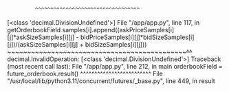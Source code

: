              ^^^^^^^^^^^^^^^^^^^^^^^^^^^^^^^^^^
[<class 'decimal.DivisionUndefined'>]
  File "/app/app.py", line 117, in getOrderbookField
    samples[i].append((askPriceSamples[i][j]*askSizeSamples[i][j] - bidPriceSamples[i][j]*bidSizeSamples[i][j])/(askSizeSamples[i][j] + bidSizeSamples[i][j]))
                      ~~~~~~~~~~~~~~~~~~~~~~~~~~~~~~~~~~~~~~~~~~~~~~~~~~~~~~~~~~~~~~~~~~~~~~~~~~~~~~~~~~~~~~~~~^^~~~~~~~~~~~~~~~~~~~~~~~~~~~~~~~~~~~~~~~~~~~~
decimal.InvalidOperation: [<class 'decimal.DivisionUndefined'>]
Traceback (most recent call last):
  File "/app/app.py", line 212, in main
    orderbookField = future_orderbook.result()
                     ^^^^^^^^^^^^^^^^^^^^^^^^^
  File "/usr/local/lib/python3.11/concurrent/futures/_base.py", line 449, in result


